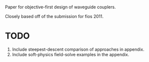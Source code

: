 Paper for objective-first design of waveguide couplers.

Closely based off of the submission for fios 2011.

TODO
====

1.  Include steepest-descent comparison of approaches in appendix.
1.  Include soft-physics field-solve examples in the appendix.

